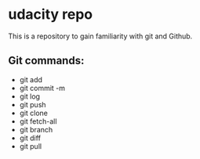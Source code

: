 # udacity repo
This is a repository to gain familiarity with git and Github.

## Git commands:

* git add
* git commit -m
* git log
* git push
* git clone
* git fetch-all
* git branch
* git diff
* git pull
